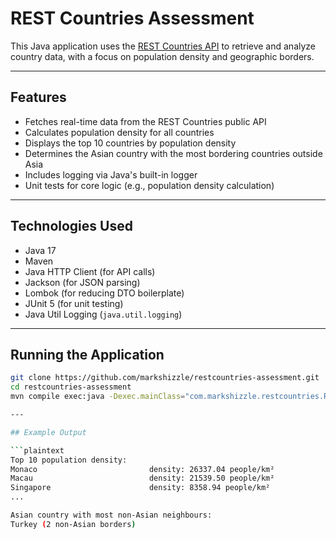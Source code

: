 # REST Countries Assessment

This Java application uses the [REST Countries API](https://restcountries.com) to retrieve and analyze country data, with a focus on population density and geographic borders.

---

## Features

- Fetches real-time data from the REST Countries public API
- Calculates population density for all countries
- Displays the top 10 countries by population density
- Determines the Asian country with the most bordering countries outside Asia
- Includes logging via Java's built-in logger
- Unit tests for core logic (e.g., population density calculation)

---

## Technologies Used

- Java 17
- Maven
- Java HTTP Client (for API calls)
- Jackson (for JSON parsing)
- Lombok (for reducing DTO boilerplate)
- JUnit 5 (for unit testing)
- Java Util Logging (`java.util.logging`)

---

## Running the Application
   ```bash
   git clone https://github.com/markshizzle/restcountries-assessment.git
   cd restcountries-assessment
   mvn compile exec:java -Dexec.mainClass="com.markshizzle.restcountries.RestCountriesApplication"

---

## Example Output

```plaintext
Top 10 population density:
Monaco                         density: 26337.04 people/km²
Macau                          density: 21539.50 people/km²
Singapore                      density: 8358.94 people/km²
...

Asian country with most non-Asian neighbours:
Turkey (2 non-Asian borders)

